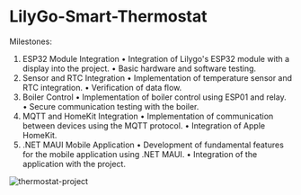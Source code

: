 # LilyGo-Smart-Thermostat
Milestones:
1.	ESP32 Module Integration
•	Integration of Lilygo's ESP32 module with a display into the project.
•	Basic hardware and software testing.
2.	Sensor and RTC Integration
•	Implementation of temperature sensor and RTC integration.
•	Verification of data flow.
3.	Boiler Control
•	Implementation of boiler control using ESP01 and relay.
•	Secure communication testing with the boiler.
4.	MQTT and HomeKit Integration
•	Implementation of communication between devices using the MQTT protocol.
•	Integration of Apple HomeKit.
5.	.NET MAUI Mobile Application
•	Development of fundamental features for the mobile application using .NET MAUI.
•	Integration of the application with the project.


![thermostat-project](https://github.com/ismail-ozturk/LilyGo-Smart-Thermostat/assets/80446366/1f6b6f47-da23-40aa-a2f2-df0ab131b4c9)
